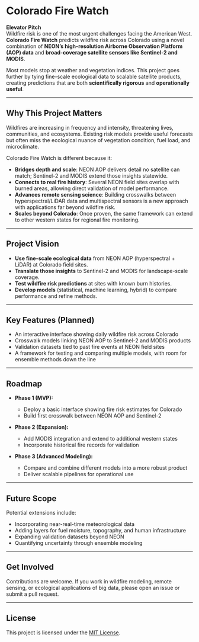 # Colorado Fire Watch

**Elevator Pitch**  
Wildfire risk is one of the most urgent challenges facing the American West. **Colorado Fire Watch** predicts wildfire risk across Colorado using a novel combination of **NEON’s high-resolution Airborne Observation Platform (AOP) data** and **broad-coverage satellite sensors like Sentinel-2 and MODIS**.  

Most models stop at weather and vegetation indices. This project goes further by tying fine-scale ecological data to scalable satellite products, creating predictions that are both **scientifically rigorous** and **operationally useful**.  

---

## Why This Project Matters

Wildfires are increasing in frequency and intensity, threatening lives, communities, and ecosystems. Existing risk models provide useful forecasts but often miss the ecological nuance of vegetation condition, fuel load, and microclimate.  

Colorado Fire Watch is different because it:  

- **Bridges depth and scale**: NEON AOP delivers detail no satellite can match; Sentinel-2 and MODIS extend those insights statewide.  
- **Connects to real fire history**: Several NEON field sites overlap with burned areas, allowing direct validation of model performance.  
- **Advances remote sensing science**: Building crosswalks between hyperspectral/LiDAR data and multispectral sensors is a new approach with applications far beyond wildfire risk.  
- **Scales beyond Colorado**: Once proven, the same framework can extend to other western states for regional fire monitoring.  

---

## Project Vision

- **Use fine-scale ecological data** from NEON AOP (hyperspectral + LiDAR) at Colorado field sites.  
- **Translate those insights** to Sentinel-2 and MODIS for landscape-scale coverage.  
- **Test wildfire risk predictions** at sites with known burn histories.  
- **Develop models** (statistical, machine learning, hybrid) to compare performance and refine methods.  

---

## Key Features (Planned)

- An interactive interface showing daily wildfire risk across Colorado  
- Crosswalk models linking NEON AOP to Sentinel-2 and MODIS products  
- Validation datasets tied to past fire events at NEON field sites  
- A framework for testing and comparing multiple models, with room for ensemble methods down the line  

---

## Roadmap

- **Phase 1 (MVP):**  
  - Deploy a basic interface showing fire risk estimates for Colorado  
  - Build first crosswalk between NEON AOP and Sentinel-2  

- **Phase 2 (Expansion):**  
  - Add MODIS integration and extend to additional western states  
  - Incorporate historical fire records for validation  

- **Phase 3 (Advanced Modeling):**  
  - Compare and combine different models into a more robust product  
  - Deliver scalable pipelines for operational use  

---

## Future Scope

Potential extensions include:  

- Incorporating near-real-time meteorological data  
- Adding layers for fuel moisture, topography, and human infrastructure  
- Expanding validation datasets beyond NEON  
- Quantifying uncertainty through ensemble modeling  

---

## Get Involved

Contributions are welcome. If you work in wildfire modeling, remote sensing, or ecological applications of big data, please open an issue or submit a pull request.

---

## License

This project is licensed under the [MIT License](LICENSE).
